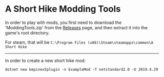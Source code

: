 # A Short Hike Modding Tools

In order to play with mods, you first need to download the 'ModdingTools.zip' from the [Releases]() page, and then extract it into the game's root directory.

For steam, that will be ```C:\Program Files (x86)\Steam\steamapps\common\A Short Hike```

---

In order to create a new short hike mod:

```dotnet new bepinex5plugin -n ExampleMod -T netstandard2.0 -U 2019.4.29```
